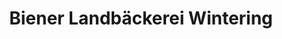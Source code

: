 ---
title: "Biener Landbäckerei Wintering"
url: /freren/biener-landbaeckerei-wintering/
shop: Bäckerei
---